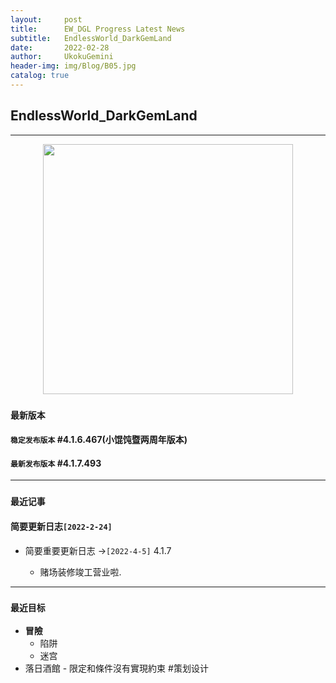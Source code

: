 ```yaml
---
layout:     post
title:      EW_DGL Progress Latest News
subtitle:   EndlessWorld_DarkGemLand
date:       2022-02-28
author:     UkokuGemini
header-img: img/Blog/B05.jpg
catalog: true
---
```


## EndlessWorld_DarkGemLand
---
<center><img src="https://github.com/UkokuGemini/UkokuGemini.github.io/blob/MainBranches/img/EndlessWorld_DarkGemLand/ReadMeLogo.png?raw=true" width="400"></center>


### `最新版本`
####  `稳定发布版本` **#4.1.6.467(小馄饨暨两周年版本)**
#### `最新发布版本` **#4.1.7.493**

---

### `最近记事`
#### 简要更新日志`[2022-2-24]`
 -  简要重要更新日志 ->`[2022-4-5]`
4.1.7

      - 赌场装修竣工营业啦.

---  

### `最近目标`
  
- **冒險**
	-  陷阱
	-  迷宫
- 落日酒館 - 限定和條件沒有實現約束 #策划设计 